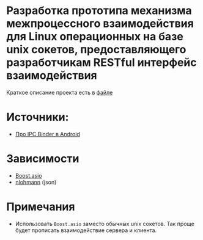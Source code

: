 # Разработка прототипа механизма межпроцессного взаимодействия для Linux операционных на базе unix сокетов, предоставляющего разработчикам RESTful интерфейс взаимодействия

Краткое описание проекта есть в [файле](./docs/ipc.pdf)

# Источники:
- [Про IPC Binder в Android](https://medium.com/android-news/android-binder-framework-8a28fb38699a)

# Зависимости
- [Boost.asio](https://www.boost.org/doc/libs/master/doc/html/boost_asio.html)
- [nlohmann](https://github.com/nlohmann/json) (json)

# Примечания
- Использовать `Boost.asio` заместо обычных unix сокетов. Так проще будет прописать взаимодействие сервера и клиента.
